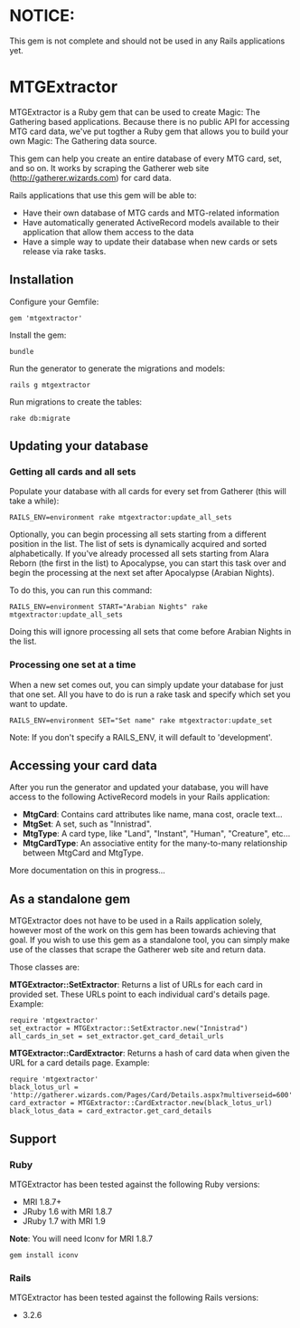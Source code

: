 # NOTICE:

This gem is not complete and should not be used in any Rails applications yet.

# MTGExtractor

MTGExtractor is a Ruby gem that can be used to create Magic: The Gathering based
applications. Because there is no public API for accessing MTG card data, we've
put togther a Ruby gem that allows you to build your own Magic: The Gathering
data source.

This gem can help you create an entire database of every MTG card, set, and so on.
It works by scraping the Gatherer web site (http://gatherer.wizards.com) for
card data.

Rails applications that use this gem will be able to:

  - Have their own database of MTG cards and MTG-related information
  - Have automatically generated ActiveRecord models available to their application
  that allow them access to the data
  - Have a simple way to update their database when new cards or sets release
  via rake tasks.

## Installation

Configure your Gemfile:

    gem 'mtgextractor'

Install the gem:

    bundle

Run the generator to generate the migrations and models:

    rails g mtgextractor

Run migrations to create the tables:

    rake db:migrate

## Updating your database

### Getting all cards and all sets

Populate your database with all cards for every set from Gatherer (this will take a while):

    RAILS_ENV=environment rake mtgextractor:update_all_sets

Optionally, you can begin processing all sets starting from a different position in the list.
The list of sets is dynamically acquired and sorted alphabetically. If you've already processed
all sets starting from Alara Reborn (the first in the list) to Apocalypse, you can start this
task over and begin the processing at the next set after Apocalypse (Arabian Nights). 

To do this, you can run this command:

    RAILS_ENV=environment START="Arabian Nights" rake mtgextractor:update_all_sets

Doing this will ignore processing all sets that come before Arabian Nights in the list.

### Processing one set at a time 

When a new set comes out, you can simply update your database for just that one
set. All you have to do is run a rake task and specify which set you want to
update.

    RAILS_ENV=environment SET="Set name" rake mtgextractor:update_set

Note: If you don't specify a RAILS_ENV, it will default to 'development'.

## Accessing your card data

After you run the generator and updated your database, you will have access to
the following ActiveRecord models in your Rails application:

  - **MtgCard**: Contains card attributes like name, mana cost, oracle text...
  - **MtgSet**: A set, such as "Innistrad".
  - **MtgType**: A card type, like "Land", "Instant", "Human", "Creature", etc...
  - **MtgCardType**: An associative entity for the many-to-many relationship between MtgCard and MtgType.

More documentation on this in progress...

## As a standalone gem

MTGExtractor does not have to be used in a Rails application solely, however most
of the work on this gem has been towards achieving that goal. If you wish to use
this gem as a standalone tool, you can simply make use of the classes that scrape
the Gatherer web site and return data.

Those classes are:

**MTGExtractor::SetExtractor**: Returns a list of URLs for each card in provided
set. These URLs point to each individual card's details page. Example:

    require 'mtgextractor'
    set_extractor = MTGExtractor::SetExtractor.new("Innistrad")
    all_cards_in_set = set_extractor.get_card_detail_urls

**MTGExtractor::CardExtractor**: Returns a hash of card data when given the
URL for a card details page. Example:

    require 'mtgextractor'
    black_lotus_url = 'http://gatherer.wizards.com/Pages/Card/Details.aspx?multiverseid=600'
    card_extractor = MTGExtractor::CardExtractor.new(black_lotus_url)
    black_lotus_data = card_extractor.get_card_details

## Support

### Ruby

MTGExtractor has been tested against the following Ruby versions:

  - MRI 1.8.7+
  - JRuby 1.6 with MRI 1.8.7
  - JRuby 1.7 with MRI 1.9

  **Note**: You will need Iconv for MRI 1.8.7

    gem install iconv

### Rails

MTGExtractor has been tested against the following Rails versions:

  - 3.2.6

